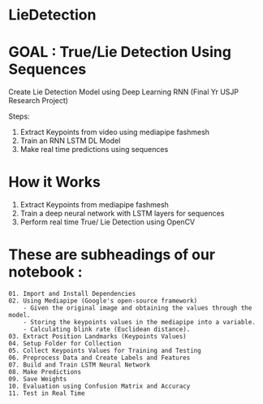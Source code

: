 # LieDetection
# GOAL : True/Lie Detection Using Sequences
Create Lie Detection Model using Deep Learning RNN (Final Yr USJP Research Project)

Steps:

01. Extract Keypoints from video using mediapipe fashmesh
02. Train an RNN LSTM DL Model
03. Make real time predictions using sequences



# How it Works
  01. Extract Keypoints from mediapipe fashmesh 
  2. Train a deep neural network with LSTM layers for sequences
  3. Perform real time True/ Lie Detection using OpenCV


# These are subheadings of our notebook :

    01. Import and Install Dependencies
    02. Using Mediapipe (Google's open-source framework)
        - Given the original image and obtaining the values through the model.
        - Storing the keypoints values in the mediapipe into a variable.
        - Calculating blink rate (Euclidean distance).
    03. Extract Position Landmarks (Keypoints Values)
    04. Setup Folder for Collection
    05. Collect Keypoints Values for Training and Testing
    06. Preprocess Data and Create Labels and Features
    07. Build and Train LSTM Neural Network
    08. Make Predictions
    09. Save Weights
    10. Evaluation using Confusion Matrix and Accuracy
    11. Test in Real Time
